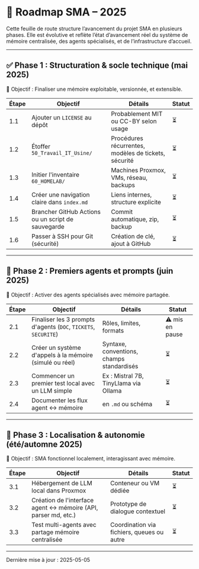 # 🧭 Roadmap SMA – 2025

Cette feuille de route structure l’avancement du projet SMA en plusieurs phases. Elle est évolutive et reflète l’état d’avancement réel du système de mémoire centralisée, des agents spécialisés, et de l’infrastructure d’accueil.

---

## ✅ Phase 1 : Structuration & socle technique (mai 2025)

🎯 Objectif : Finaliser une mémoire exploitable, versionnée, et extensible.

| Étape | Objectif | Détails | Statut |
|-------|----------|---------|--------|
| 1.1 | Ajouter un `LICENSE` au dépôt | Probablement MIT ou CC-BY selon usage | ⏳ |
| 1.2 | Étoffer `50_Travail_IT_Usine/` | Procédures récurrentes, modèles de tickets, sécurité | ⏳ |
| 1.3 | Initier l'inventaire `60_HOMELAB/` | Machines Proxmox, VMs, réseau, backups | ⏳ |
| 1.4 | Créer une navigation claire dans `index.md` | Liens internes, structure explicite | ⏳ |
| 1.5 | Brancher GitHub Actions ou un script de sauvegarde | Commit automatique, zip, backup | ⏳ |
| 1.6 | Passer à SSH pour Git (sécurité) | Création de clé, ajout à GitHub | ⏳ |

---

## 🧠 Phase 2 : Premiers agents et prompts (juin 2025)

🎯 Objectif : Activer des agents spécialisés avec mémoire partagée.

| Étape | Objectif | Détails | Statut |
|-------|----------|---------|--------|
| 2.1 | Finaliser les 3 prompts d'agents (`DOC`, `TICKETS`, `SECURITE`) | Rôles, limites, formats | ⚠️ mis en pause |
| 2.2 | Créer un système d'appels à la mémoire (simulé ou réel) | Syntaxe, conventions, champs standardisés | ⏳ |
| 2.3 | Commencer un premier test local avec un LLM simple | Ex : Mistral 7B, TinyLlama via Ollama | ⏳ |
| 2.4 | Documenter les flux agent ↔ mémoire | en `.md` ou schéma | ⏳ |

---

## 🧩 Phase 3 : Localisation & autonomie (été/automne 2025)

🎯 Objectif : SMA fonctionnel localement, interagissant avec mémoire.

| Étape | Objectif | Détails | Statut |
|-------|----------|---------|--------|
| 3.1 | Hébergement de LLM local dans Proxmox | Conteneur ou VM dédiée | ⏳ |
| 3.2 | Création de l'interface agent ↔ mémoire (API, parser md, etc.) | Prototype de dialogue contextuel | ⏳ |
| 3.3 | Test multi-agents avec partage mémoire centralisée | Coordination via fichiers, queues ou autre | ⏳ |

---

Dernière mise à jour : 2025-05-05
